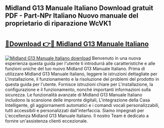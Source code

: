 ## Midland G13 Manuale Italiano Download gratuit PDF - Part-NPr Italiano Nuovo manuale del proprietario di riparazione WcVK1

# <h2><a href="http://dfae7z.blite.top/?on=Midland+G13+Manuale+Italiano">🔗Download 👉🔴 Midland G13 Manuale Italiano</a></h2>

[![Midland G13 Manuale Italiano download](https://i.imgur.com/lujVjoI.png)](http://dfae7z.blite.top/?on=Midland+G13+Manuale+Italiano)
Benvenuto in una nuova esperienza questa guida per l'utente ti introdurrà alle caratteristiche e alle funzioni uniche del tuo nuovo Midland G13 Manuale Italiano. Prima di utilizzare Midland G13 Manuale Italiano, leggere le istruzioni dettagliate per L'installazione, il funzionamento e la risoluzione dei problemi del prodotto in questa guida per l'utente. Fornisce istruzioni chiare per L'installazione, la configurazione e il funzionamento, nonché importanti informazioni sulla sicurezza. Le funzionalità avanzate di Midland G13 Manuale Italiano includono la scansione delle impronte digitali, L'integrazione della Casa Intelligente, gli aggiornamenti automatici e i comandi vocali personalizzabili, tutti accessibili e personalizzati dall'interfaccia. Siamo impegnati per L'eccellenza Midland G13 Manuale Italiano. Il nostro Team è dedicato a fornire un'assistenza clienti eccezionale.
